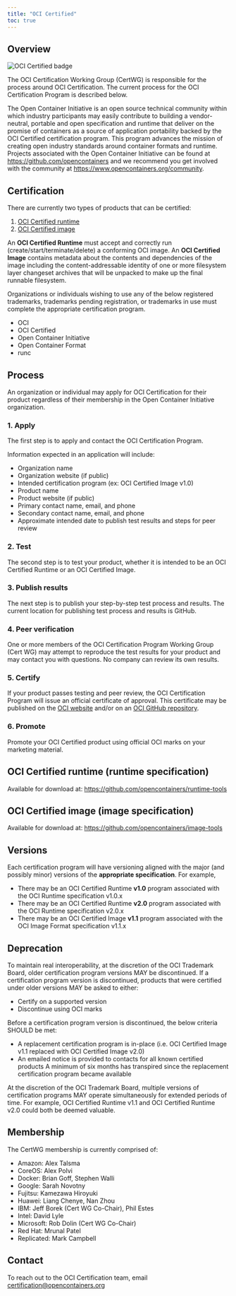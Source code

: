 ```yaml
---
title: "OCI Certified"
toc: true
---
```


## Overview 

![OCI Certified badge](/img/certified.png)

The OCI Certification Working Group (CertWG) is responsible for the process around OCI Certification.  The current process for the OCI Certification Program is described below.

The Open Container Initiative is an open source technical community within which industry participants may easily contribute to building a vendor-neutral, portable and open specification and runtime that deliver on the promise of containers as a source of application portability backed by the OCI Certified certification program. This program advances the mission of creating open industry standards around container formats and runtime. Projects associated with the Open Container Initiative can be found at https://github.com/opencontainers and we recommend you get involved with the community at https://www.opencontainers.org/community.

## Certification 

There are currently two types of products that can be certified:

1. [OCI Certified runtime](https://github.com/opencontainers/runtime-tools)
2. [OCI Certified image](https://github.com/opencontainers/image-tools)

An **OCI Certified Runtime** must accept and correctly run (create/start/terminate/delete) a conforming OCI image. An **OCI Certified Image** contains metadata about the contents and dependencies of the image including the content-addressable identity of one or more filesystem layer changeset archives that will be unpacked to make up the final runnable filesystem.

Organizations or individuals wishing to use any of the below registered trademarks, trademarks pending registration, or trademarks in use must complete the appropriate certification program.

- OCI
- OCI Certified
- Open Container Initiative
- Open Container Format
- runc

## Process

An organization or individual may apply for OCI Certification for their product regardless of their membership in the Open Container Initiative organization.

### 1. Apply 

The first step is to apply and contact the OCI Certification Program.

Information expected in an application will include:

- Organization name
- Organization website (if public)
- Intended certification program (ex: OCI Certified Image v1.0)
- Product name
- Product website (if public)
- Primary contact name, email, and phone
- Secondary contact name, email, and phone
- Approximate intended date to publish test results and steps for peer review

### 2. Test 

The second step is to test your product, whether it is intended to be an OCI Certified Runtime or an OCI Certified Image.

### 3. Publish results 

The next step is to publish your step-by-step test process and results. The current location for publishing test process and results is GitHub.

### 4. Peer verification 

One or more members of the OCI Certification Program Working Group (Cert WG) may attempt to reproduce the test results for your product and may contact you with questions. No company can review its own results.

### 5. Certify 

If your product passes testing and peer review, the OCI Certification Program will issue an official certificate of approval. This certificate may be published on the [OCI website](https://opencontainers.org) and/or on an [OCI GitHub repository](https://github.com/opencontainers/).

### 6. Promote 

Promote your OCI Certified product using official OCI marks on your marketing material.


## OCI Certified runtime (runtime specification)

Available for download at: https://github.com/opencontainers/runtime-tools

## OCI Certified image (image specification)

Available for download at: https://github.com/opencontainers/image-tools

## Versions

Each certification program will have versioning aligned with the major (and possibly minor) versions of the **appropriate specification**. For example,

- There may be an OCI Certified Runtime **v1.0** program associated with the OCI Runtime specification v1.0.x
- There may be an OCI Certified Runtime **v2.0** program associated with the OCI Runtime specification v2.0.x
- There may be an OCI Certified Image **v1.1** program associated with the OCI Image Format specification v1.1.x

## Deprecation

To maintain real interoperability, at the discretion of the OCI Trademark Board, older certification program versions MAY be discontinued. If a certification program version is discontinued, products that were certified under older versions MAY be asked to either:

- Certify on a supported version
- Discontinue using OCI marks

Before a certification program version is discontinued, the below criteria SHOULD be met:

- A replacement certification program is in-place (i.e. OCI Certified Image v1.1 replaced with OCI Certified Image v2.0)
- An emailed notice is provided to contacts for all known certified products
A minimum of six months has transpired since the replacement certification program became available

At the discretion of the OCI Trademark Board, multiple versions of certification programs MAY operate simultaneously for extended periods of time.
For example, OCI Certified Runtime v1.1 and OCI Certified Runtime v2.0 could both be deemed valuable.

## Membership 

The CertWG membership is currently comprised of:

- Amazon: Alex Talsma
- CoreOS: Alex Polvi
- Docker: Brian Goff, Stephen Walli
- Google: Sarah Novotny
- Fujitsu: Kamezawa Hiroyuki
- Huawei: Liang Chenye, Nan Zhou
- IBM: Jeff Borek (Cert WG Co-Chair), Phil Estes
- Intel: David Lyle
- Microsoft: Rob Dolin (Cert WG Co-Chair)
- Red Hat: Mrunal Patel
- Replicated: Mark Campbell

## Contact

To reach out to the OCI Certification team, email [certification@opencontainers.org](mailto:certification@opencontainers.org)
